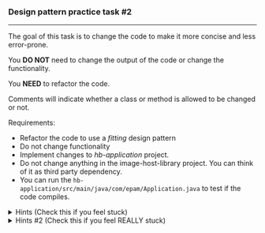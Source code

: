### Design pattern practice task #2

---

The goal of this task is to change the code to make it more concise and less error-prone.

You **DO NOT** need to change the output of the code or change the functionality.

You **NEED** to refactor the code.

Comments will indicate whether a class or method is allowed to be changed or not.

Requirements:

- Refactor the code to use a _fitting_ design pattern
- Do not change functionality
- Implement changes to _hb-application_ project.
- Do not change anything in the image-host-library project. You can think of it as third party dependency.
- You can run the `hb-application/src/main/java/com/epam/Application.java` to test if the code compiles.

<details>
  <summary>Hints (Check this if you feel stuck)</summary>
  <ul>
    <li>There are duplicate code parts.
    <li>The image-host-library have a complex API.
    <li>Some parts of the complex API are not used.
    <li>There are no clear layers.
    </ul>
</details>

<details>
  <summary>Hints #2 (Check this if you feel REALLY stuck)</summary>
  <ul>
    <li>There is a structural design pattern that can help you.
    </ul>
</details>